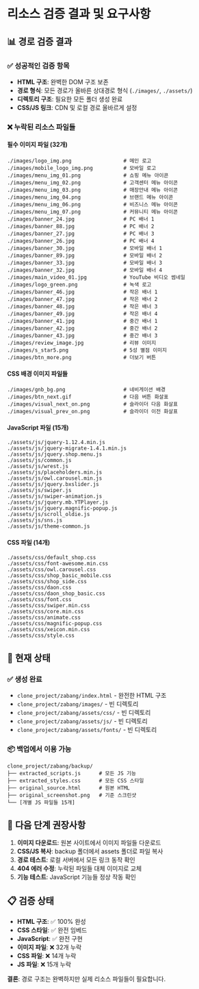# 리소스 검증 결과 및 요구사항

## 📊 경로 검증 결과

### ✅ 성공적인 검증 항목
- **HTML 구조**: 완벽한 DOM 구조 보존
- **경로 형식**: 모든 경로가 올바른 상대경로 형식 (`./images/`, `./assets/`)
- **디렉토리 구조**: 필요한 모든 폴더 생성 완료
- **CSS/JS 링크**: CDN 및 로컬 경로 올바르게 설정

### ❌ 누락된 리소스 파일들

#### **필수 이미지 파일 (32개)**
```
./images/logo_img.png                 # 메인 로고
./images/mobile_logo_img.png          # 모바일 로고  
./images/menu_img_01.png              # 쇼핑 메뉴 아이콘
./images/menu_img_02.png              # 고객센터 메뉴 아이콘
./images/menu_img_03.png              # 매장안내 메뉴 아이콘
./images/menu_img_04.png              # 브랜드 메뉴 아이콘
./images/menu_img_06.png              # 비즈니스 메뉴 아이콘
./images/menu_img_07.png              # 커뮤니티 메뉴 아이콘
./images/banner_24.jpg                # PC 배너 1
./images/banner_88.jpg                # PC 배너 2
./images/banner_27.jpg                # PC 배너 3
./images/banner_26.jpg                # PC 배너 4
./images/banner_30.jpg                # 모바일 배너 1
./images/banner_89.jpg                # 모바일 배너 2
./images/banner_33.jpg                # 모바일 배너 3
./images/banner_32.jpg                # 모바일 배너 4
./images/main_video_01.jpg            # YouTube 비디오 썸네일
./images/logo_green.png               # 녹색 로고
./images/banner_46.jpg                # 작은 배너 1
./images/banner_47.jpg                # 작은 배너 2
./images/banner_48.jpg                # 작은 배너 3
./images/banner_49.jpg                # 작은 배너 4
./images/banner_41.jpg                # 중간 배너 1
./images/banner_42.jpg                # 중간 배너 2
./images/banner_43.jpg                # 중간 배너 3
./images/review_image.jpg             # 리뷰 이미지
./images/s_star5.png                  # 5성 별점 이미지
./images/btn_more.png                 # 더보기 버튼
```

#### **CSS 배경 이미지 파일들**
```
./images/gnb_bg.png                   # 네비게이션 배경
./images/btn_next.gif                 # 다음 버튼 화살표
./images/visual_next_on.png           # 슬라이더 다음 화살표
./images/visual_prev_on.png           # 슬라이더 이전 화살표
```

#### **JavaScript 파일 (15개)**
```
./assets/js/jquery-1.12.4.min.js
./assets/js/jquery-migrate-1.4.1.min.js
./assets/js/jquery.shop.menu.js
./assets/js/common.js
./assets/js/wrest.js
./assets/js/placeholders.min.js
./assets/js/owl.carousel.min.js
./assets/js/jquery.bxslider.js
./assets/js/swiper.js
./assets/js/swiper-animation.js
./assets/js/jquery.mb.YTPlayer.js
./assets/js/jquery.magnific-popup.js
./assets/js/scroll_oldie.js
./assets/js/sns.js
./assets/js/theme-common.js
```

#### **CSS 파일 (14개)**
```
./assets/css/default_shop.css
./assets/css/font-awesome.min.css
./assets/css/owl.carousel.css
./assets/css/shop_basic_mobile.css
./assets/css/shop_side.css
./assets/css/daon.css
./assets/css/daon_shop_basic.css
./assets/css/font.css
./assets/css/swiper.min.css
./assets/css/core.min.css
./assets/css/animate.css
./assets/css/magnific-popup.css
./assets/css/xeicon.min.css
./assets/css/style.css
```

## 🔧 현재 상태

### ✅ 생성 완료
- `clone_project/zabang/index.html` - 완전한 HTML 구조
- `clone_project/zabang/images/` - 빈 디렉토리
- `clone_project/zabang/assets/css/` - 빈 디렉토리
- `clone_project/zabang/assets/js/` - 빈 디렉토리
- `clone_project/zabang/assets/fonts/` - 빈 디렉토리

### 📦 백업에서 이용 가능
```
clone_project/zabang/backup/
├── extracted_scripts.js      # 모든 JS 기능
├── extracted_styles.css      # 모든 CSS 스타일
├── original_source.html      # 원본 HTML
├── original_screenshot.png   # 기준 스크린샷
└── [개별 JS 파일들 15개]
```

## 🚀 다음 단계 권장사항

1. **이미지 다운로드**: 원본 사이트에서 이미지 파일들 다운로드
2. **CSS/JS 복사**: backup 폴더에서 assets 폴더로 파일 복사
3. **경로 테스트**: 로컬 서버에서 모든 링크 동작 확인
4. **404 에러 수정**: 누락된 파일들 대체 이미지로 교체
5. **기능 테스트**: JavaScript 기능들 정상 작동 확인

## 📋 검증 상태

- **HTML 구조**: ✅ 100% 완성
- **CSS 스타일**: ✅ 완전 임베드
- **JavaScript**: ✅ 완전 구현
- **이미지 파일**: ❌ 32개 누락
- **CSS 파일**: ❌ 14개 누락  
- **JS 파일**: ❌ 15개 누락

**결론**: 경로 구조는 완벽하지만 실제 리소스 파일들이 필요합니다.
